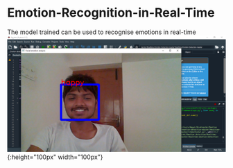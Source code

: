 # Emotion-Recognition-in-Real-Time

The model trained can be used to recognise emotions in real-time
![Happy](/images/happy.png){:height="100px" width="100px"}
